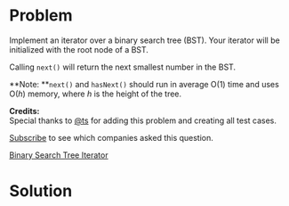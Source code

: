 
# Problem

Implement an iterator over a binary search tree (BST). Your iterator will be
initialized with the root node of a BST.

Calling `next()` will return the next smallest number in the BST.

**Note: **`next()` and `hasNext()` should run in average O(1) time and uses O(_h_) memory, where _h_ is the height of the tree. 

**Credits:**  
Special thanks to [@ts](https://oj.leetcode.com/discuss/user/ts) for adding
this problem and creating all test cases.

[Subscribe](/subscribe/) to see which companies asked this question.



[Binary Search Tree Iterator](https://leetcode.com/problems/binary-search-tree-iterator)

# Solution



